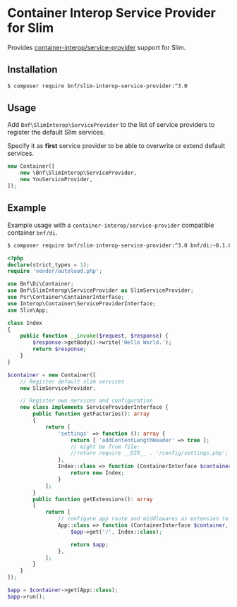 # Container Interop Service Provider for Slim

Provides
[container-interop/service-provider](https://github.com/container-interop/service-provider)
support for Slim.

## Installation

```sh
$ composer require bnf/slim-interop-service-provider:^3.0
```

## Usage

Add `Bnf\SlimInterop\ServiceProvider` to the list of service providers to register the default Slim services.

Specify it as **first** service provider to be able to overwrite or extend default services.

```php
new Container([
    new \Bnf\SlimInterop\ServiceProvider,
    new YouServiceProvider,
]);
```

## Example

Example usage with a `container-interop/service-provider` compatible container `bnf/di`.

```sh
$ composer require bnf/slim-interop-service-provider:^3.0 bnf/di:~0.1.0 slim/slim:^3.0
```

```php
<?php
declare(strict_types = 1);
require 'vendor/autoload.php';

use Bnf\Di\Container;
use Bnf\SlimInterop\ServiceProvider as SlimServiceProvider;
use Psr\Container\ContainerInterface;
use Interop\Container\ServiceProviderInterface;
use Slim\App;

class Index
{
    public function __invoke($request, $response) {
        $response->getBody()->write('Hello World.');
        return $response;
    }
}

$container = new Container([
    // Register default slim services
    new SlimServiceProvider,

    // Register own services and configuration
    new class implements ServiceProviderInterface {
        public function getFactories(): array
        {
            return [
                'settings' => function (): array {
                    return [ 'addContentLengthHeader' => true ];
                    // might be from file:
                    //return require __DIR__ . '/config/settings.php';
                },
                Index::class => function (ContainerInterface $container): Index {
                    return new Index;
                }
            ];
        }
        public function getExtensions(): array
        {
            return [
                // configure app route and middlewares as extension to the App class
                App::class => function (ContainerInterface $container, App $app): App {
                    $app->get('/', Index::class);

                    return $app;
                },
            ];
        }
    }
]);

$app = $container->get(App::class);
$app->run();
```
